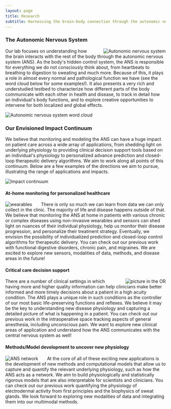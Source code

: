```yaml
---
layout: page
title: Research
subtitle: Harnessing the brain-body connection through the autonomic nervous system
---
```


### The Autonomic Nervous System

<img src="/assets/img/ANS_overview.jpg"
style="float: right; margin-left: 2em;"
srcset="/assets/img/ANS_overview.jpg 1083w"
sizes="(min-width: 1501px) calc(10vw - 20px), ((min-width: 1101px) and (max-width: 1500px)) calc(20vw - 20px), ((min-width: 651px) and (max-width: 1100px)) calc(30vw - 20px), ((min-width: 300px) and (max-width: 650px)) calc(45vw - 20px), 150px"
alt="Autonomic nervous system">

Our lab focuses on understanding how the brain interacts with the rest of the body through the autonomic nervous system (ANS). As the body's hidden control system, the ANS is responsible for everything we do not consciously think about, from heartbeats to breathing to digestion to sweating and much more. Because of this, it plays a role in almost every normal and pathological function we have (see the word cloud below for some examples!). It also presents a very rich and understudied testbed to characterize how different parts of the body communicate with each other in health and disease, to track in detail how an individual's body functions, and to explore creative opportunities to intervene for both localized and global effects. 

<img src="/assets/img/wordcloud.jpg"
srcset="/assets/img/wordcloud.jpg 2098w"
sizes="(min-width: 1501px) calc(25vw - 20px), ((min-width: 1101px) and (max-width: 1500px)) calc(35vw - 20px), ((min-width: 651px) and (max-width: 1100px)) calc(65vw - 20px), ((min-width: 300px) and (max-width: 650px)) calc(80vw - 20px), 150px"
alt="Autonomic nervous system word cloud">

### Our Envisioned Impact Continuum

We believe that monitoring and modeling the ANS can have a huge impact on patient care across a wide array of applications, from shedding light on underlying physiology to providing clinical decision support tools based on an individual's physiology to personalized advance prediction and closed-loop therapeutic delivery algorithms. We aim to work along all points of this continuum. Below are a few examples of the directions we aim to pursue, illustrating the range of applications and impacts. 

<img src="/assets/img/continuum.jpg"
srcset="/assets/img/continuum.jpg 3774w"
sizes="(min-width: 1501px) calc(90vw - 20px), ((min-width: 1101px) and (max-width: 1500px)) calc(95vw - 20px), ((min-width: 651px) and (max-width: 1100px)) calc(95vw - 20px), ((min-width: 300px) and (max-width: 650px)) calc(100vw - 20px), 150px"
alt="Impact continuum">

#### At-home monitoring for personalized healthcare

<img src="/assets/img/wearables.jpg"
style="float: left; margin-right: 2em;"
srcset="/assets/img/wearables.jpg 970w"
sizes="(min-width: 1501px) calc(7vw - 20px), ((min-width: 1101px) and (max-width: 1500px)) calc(14vw - 20px), ((min-width: 651px) and (max-width: 1100px)) calc(25vw - 20px), ((min-width: 300px) and (max-width: 650px)) calc(35vw - 20px), 150px"
alt="wearables">

There is only so much we can learn from data we can only collect in the clinic. The majority of life and disease happens outside of that. We believe that monitoring the ANS at home in patients with various chronic or complex diseases using non-invasive wearables and sensors can shed light on nuances of their individual physiology, help us monitor their disease progression, and personalize their treatment strategy. Eventually, we envision the possibility of individualized prediction and closed-loop control algorithms for therapeutic delivery. You can check out our previous work with functional digestive disorders, chronic pain, and migraines. We are excited to explore new sensors, modalities of data, methods, and disease areas in the future! 

#### Critical care decision support

<img src="/assets/img/OR_elayne.jpg"
style="float: right; margin-left: 2em;"
srcset="/assets/img/OR_elayne.jpg 1512w"
sizes="(min-width: 1501px) calc(10vw - 20px), ((min-width: 1101px) and (max-width: 1500px)) calc(20vw - 20px), ((min-width: 651px) and (max-width: 1100px)) calc(30vw - 20px), ((min-width: 300px) and (max-width: 650px)) calc(45vw - 20px), 150px"
alt="picture in the OR">

There are a number of clinical settings in which having more and higher quality information can help clinicians make better informed and more timely decisions about a patient in a high acuity condition. The ANS plays a unique role in such conditions as the controller of our most basic life-preserving functions and reflexes. We believe it may be the key to understanding new disease physiology and capturing a detailed picture of what is happening in a patient. You can check out our previous work in the intraoperative space tracking aspects of general anesthesia, including unconscious pain. We want to explore new clinical areas of application and understand how the ANS communicates with the central nervous system as well!

#### Methods/Model development to uncover new physiology

<img src="/assets/img/ANS_network.jpg"
style="float: left; margin-right: 2em;"
srcset="/assets/img/ANS_network.jpg 502w"
sizes="(min-width: 1501px) calc(10vw - 20px), ((min-width: 1101px) and (max-width: 1500px)) calc(20vw - 20px), ((min-width: 651px) and (max-width: 1100px)) calc(30vw - 20px), ((min-width: 300px) and (max-width: 650px)) calc(45vw - 20px), 150px"
alt="ANS network">

At the core of all of these exciting new applications is the development of new methods and computational models that allow us to capture and quantify the relevant underlying physiology, such as how the ANS acts as a network. We aim to build physiologically and statistically rigorous models that are also interpretable for scientists and clinicians. You can check out our previous work quantifying the physiology of electrodermal activity from first principles and the biophysics of sweat glands. We look forward to exploring new modalities of data and integrating them into our multimodal methods.




